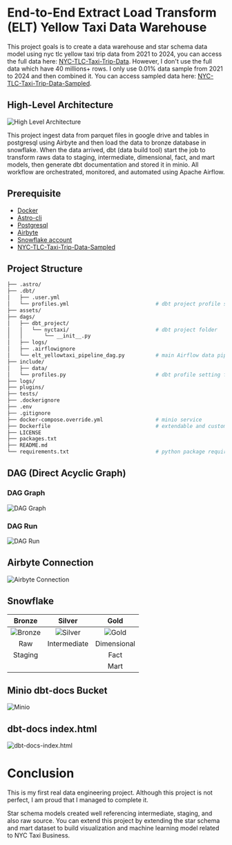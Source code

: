 # End-to-End Extract Load Transform (ELT) Yellow Taxi Data Warehouse
This project goals is to create a data warehouse and star schema data model using nyc tlc yellow taxi trip data from 2021 to 2024, you can access the full data here: [NYC-TLC-Taxi-Trip-Data](https://www.nyc.gov/site/tlc/about/tlc-trip-record-data.page#). However, I don't use the full data which have 40 millions+ rows. I only use 0.01% data sample from 2021 to 2024 and then combined it. You can access sampled data here: [NYC-TLC-Taxi-Trip-Data-Sampled](https://drive.google.com/drive/folders/12HGoYKjYh8XQci7tGTqy6cE1MHSt_WBY?usp=sharing).

## High-Level Architecture

![High Level Architecture](https://drive.google.com/uc?export=view&id=1xMEXTWs0V0tez_9Kbo0PUFB5tDsOm7cm)

This project ingest data from parquet files in google drive and tables in postgresql using Airbyte and then load the data to bronze database in snowflake. When the data arrived, dbt (data build tool) start the job to transform raws data to staging, intermediate, dimensional, fact, and mart models, then generate dbt documentation and stored it in minio. All workflow are orchestrated, monitored, and automated using Apache Airflow.  

## Prerequisite
- [Docker](https://www.docker.com/get-started/)
- [Astro-cli](https://www.astronomer.io/docs/astro/cli/install-cli/)
- [Postgresql](https://www.docker.com/blog/how-to-use-the-postgres-docker-official-image/)
- [Airbyte](https://docs.airbyte.com/platform/using-airbyte/getting-started/oss-quickstart)
- [Snowflake account](https://www.snowflake.com/en/)
- [NYC-TLC-Taxi-Trip-Data-Sampled](https://drive.google.com/drive/folders/12HGoYKjYh8XQci7tGTqy6cE1MHSt_WBY?usp=sharing)

## Project Structure
```bash
├── .astro/
├── .dbt/                                       
│   ├── .user.yml
│   └── profiles.yml                            # dbt project profile setting
├── assets/
├── dags/
│   ├── dbt_project/
│   │   └── nyctaxi/                            # dbt project folder
│   │       └── __init__.py
│   ├── logs/
│   ├── .airflowignore
│   └── elt_yellowtaxi_pipeline_dag.py          # main Airflow data pipeline DAG
├── include/
│   ├── data/
│   └── profiles.py                             # dbt profile setting for integration with airflow
├── logs/
├── plugins/
├── tests/
├── .dockerignore
├── .env
├── .gitignore
├── docker-compose.override.yml                 # minio service
├── Dockerfile                                  # extendable and customizable airflow-astro image
├── LICENSE
├── packages.txt
├── README.md
└── requirements.txt                            # python package required (airflow provider and other libraries)
```

## DAG (Direct Acyclic Graph)
### DAG Graph
![DAG Graph](https://drive.google.com/uc?export=view&id=1ohdI2jsiW4YFV_sdvsq4gFf94g-T1ME1)
### DAG Run
![DAG Run](https://drive.google.com/uc?export=view&id=1kwfvqJJTod_CW-NTJmCPyes3u8nXotzz)

## Airbyte Connection
![Airbyte Connection](https://drive.google.com/uc?export=view&id=1WWbZIymh1L9Op9h2NgoBQXdqD4eCXdVe)

## Snowflake
| Bronze    | Silver   | Gold |
| :-------: | :------: | :-------: |
| ![Bronze](https://drive.google.com/uc?export=view&id=1OHime41bSTvuLjdvloHuxlwo0eURg8vs) | ![Silver](https://drive.google.com/uc?export=view&id=1HVwpm9VFohqMFz4AaLaK4f3hlm-61vpT) | ![Gold](https://drive.google.com/uc?export=view&id=1HG0dSp17A2Ol1I_gC6vaW3KR4SedgbHt) |
| Raw       | Intermediate   |   Dimensional |
| Staging   |                |   Fact        |
|           |                |   Mart        |

## Minio dbt-docs Bucket
![Minio](https://drive.google.com/uc?export=view&id=1d71afQzK5Mdv04BjibUh0FCGMFaENdrP)

## dbt-docs index.html
![dbt-docs-index.html](https://drive.google.com/uc?export=view&id=1y0BjhM9B4UQb4YAPxG60aMx7zkLE8QtZ)

# Conclusion
This is my first real data engineering project. Although this project is not perfect, I am proud that I managed to complete it. 

Star schema models created well referencing intermediate, staging, and also raw source. You can extend this project by extending the star schema and mart dataset to build visualization and machine learning model related to NYC Taxi Business.
